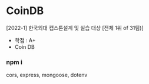 # CoinDB
[2022-1] 한국외대 캡스톤설계 및 실습 대상 [전체 1위 of 31팀)]
- 학점 : A+
- Coin DB

### npm i

cors, express, mongoose, dotenv
